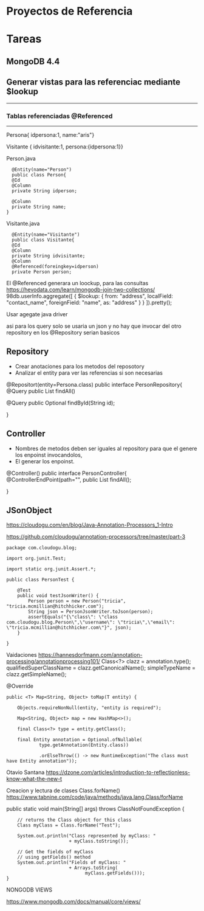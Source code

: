 
# Proyectos de Referencia


# Tareas

## MongoDB 4.4

## Generar vistas para las referenciac mediante $lookup

---------------------------------------------
### Tablas referenciadas @Referenced
----------------------------------------------
Persona{
idpersona:1, name:"aris"}

Visitante { idvisitante:1, persona:{idpersona:1}}


Person.java
```
  @Entity(name="Person")
  public class Person{
  @Id
  @Column
  private String idperson;
  
  @Column
  private String name;
}
```


Visitante.java
```
  @Entity(name="Visitante")
  public class Visitante{
  @Id
  @Column
  private String idvisitante;
  @Column
  @Referenced(foreingkey=idperson) 
  private Person person;
```

El @Referenced generara un loockup, para las consultas
https://hevodata.com/learn/mongodb-join-two-collections/
98db.userInfo.aggregate([
    { $lookup:
        {
           from: "address",
           localField: "contact_name",
           foreignField: "name",
           as: "address"
        }
    }
]).pretty();

Usar agegate java driver

asi para los query solo se usaria un json y no hay que invocar del otro repository
en los @Repository serian basicos





## Repository

- Crear anotaciones para los metodos del reposotory
- Analizar el entity para ver las referencias si son necesarias

@Repositort(entity=Persona.class)
public interface PersonRepository{
@Query
public List<Person> findAll()

@Query
public Optional<Person> findById(String id);

}

## Controller
- Nombres de metodos deben ser iguales al repository para que el genere los enpoinst
invocandolos,
- El generar los enpoinst.

@Controller()
public interface PersonController{
@ControllerEndPoint(path="",
public List<Person> findAll();

}



## JSonObject
https://cloudogu.com/en/blog/Java-Annotation-Processors_1-Intro

https://github.com/cloudogu/annotation-processors/tree/master/part-3

```
package com.cloudogu.blog;

import org.junit.Test;

import static org.junit.Assert.*;

public class PersonTest {

    @Test
    public void testJsonWriter() {
        Person person = new Person("tricia", "tricia.mcmillian@hitchhicker.com");
        String json = PersonJsonWriter.toJson(person);
        assertEquals("{\"class\": \"class com.cloudogu.blog.Person\",\"username\": \"tricia\",\"email\": \"tricia.mcmillian@hitchhicker.com\"}", json);
    }

}
```


Vaidaciones
https://hannesdorfmann.com/annotation-processing/annotationprocessing101/
Class<?> clazz = annotation.type();
      qualifiedSuperClassName = clazz.getCanonicalName();
      simpleTypeName = clazz.getSimpleName();


@Override

    public <T> Map<String, Object> toMap(T entity) {

        Objects.requireNonNull(entity, "entity is required");

        Map<String, Object> map = new HashMap<>();

        final Class<?> type = entity.getClass();

        final Entity annotation = Optional.ofNullable(
                type.getAnnotation(Entity.class))

                .orElseThrow(() -> new RuntimeException("The class must have Entity annotation"));

Otavio Santana
https://dzone.com/articles/introduction-to-reflectionless-know-what-the-new-t


Creacion y lectura de clases Class.forName()
https://www.tabnine.com/code/java/methods/java.lang.Class/forName


 public static void main(String[] args)
        throws ClassNotFoundException
    {
 
        // returns the Class object for this class
        Class myClass = Class.forName("Test");
 
        System.out.println("Class represented by myClass: "
                           + myClass.toString());
 
        // Get the fields of myClass
        // using getFields() method
        System.out.println("Fields of myClass: "
                           + Arrays.toString(
                                 myClass.getFields()));
    }


NONGODB VIEWS

https://www.mongodb.com/docs/manual/core/views/


